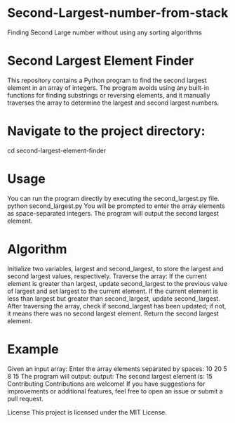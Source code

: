 # Second-Largest-number-from-stack
Finding Second Large number without using any sorting algorithms

# Second Largest Element Finder

This repository contains a Python program to find the second largest element in an array of integers. The program avoids using any built-in functions for finding substrings or reversing elements, and it manually traverses the array to determine the largest and second largest numbers.


# Navigate to the project directory:
cd second-largest-element-finder

# Usage
You can run the program directly by executing the second_largest.py file.
      python second_largest.py
You will be prompted to enter the array elements as space-separated integers. The program will output the second largest element.

# Algorithm
Initialize two variables, largest and second_largest, to store the largest and second largest values, respectively.
Traverse the array:
If the current element is greater than largest, update second_largest to the previous value of largest and set largest to the current element.
If the current element is less than largest but greater than second_largest, update second_largest.
After traversing the array, check if second_largest has been updated; if not, it means there was no second largest element.
Return the second largest element.

# Example
Given an input array: 
Enter the array elements separated by spaces: 10 20 5 8 15
The program will output:
output:
The second largest element is: 15
Contributing
Contributions are welcome! If you have suggestions for improvements or additional features, feel free to open an issue or submit a pull request.

License
This project is licensed under the MIT License.
